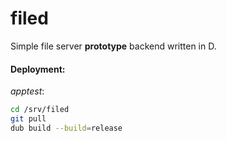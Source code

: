 # filed
Simple file server **prototype**  backend written in D.


#### Deployment:

*apptest*:
```sh
cd /srv/filed
git pull
dub build --build=release
```
